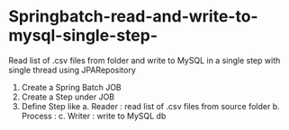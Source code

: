 # Springbatch-read-and-write-to-mysql-single-step-
Read list of .csv files from folder and write to MySQL in a single step with single thread using JPARepository
1. Create a Spring Batch JOB
2. Create a Step under JOB
3. Define Step like
    a. Reader : read list of .csv files from source folder
    b. Process : 
    c. Writer : write to MySQL db
   
